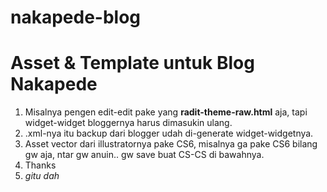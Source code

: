 # nakapede-blog
# Asset & Template untuk Blog Nakapede

1. Misalnya pengen edit-edit pake yang **radit-theme-raw.html** aja, tapi widget-widget bloggernya harus dimasukin ulang.
2. .xml-nya itu backup dari blogger udah di-generate widget-widgetnya.
3. Asset vector dari illustratornya pake CS6, misalnya ga pake CS6 bilang gw aja, ntar gw anuin.. gw save buat CS-CS di bawahnya.
4. Thanks
5. *gitu dah*
